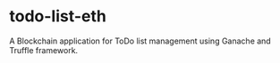 # todo-list-eth
A Blockchain application for ToDo list management using Ganache and Truffle framework.
